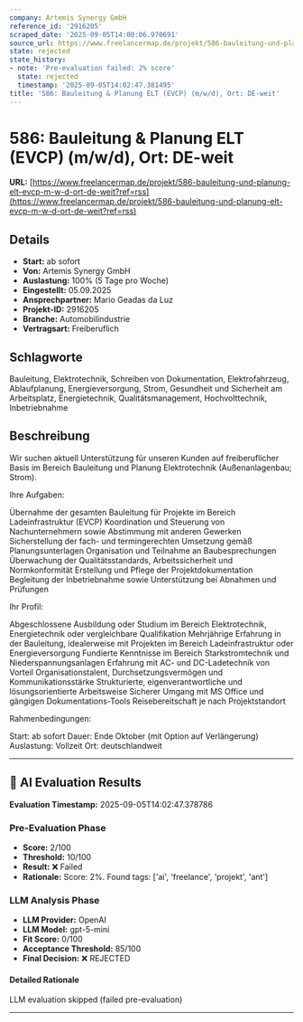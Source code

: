 ```yaml
---
company: Artemis Synergy GmbH
reference_id: '2916205'
scraped_date: '2025-09-05T14:00:06.970691'
source_url: https://www.freelancermap.de/projekt/586-bauleitung-und-planung-elt-evcp-m-w-d-ort-de-weit?ref=rss
state: rejected
state_history:
- note: 'Pre-evaluation failed: 2% score'
  state: rejected
  timestamp: '2025-09-05T14:02:47.381495'
title: '586: Bauleitung & Planung ELT (EVCP) (m/w/d), Ort: DE-weit'
---
```



# 586: Bauleitung & Planung ELT (EVCP) (m/w/d), Ort: DE-weit
**URL:** [https://www.freelancermap.de/projekt/586-bauleitung-und-planung-elt-evcp-m-w-d-ort-de-weit?ref=rss](https://www.freelancermap.de/projekt/586-bauleitung-und-planung-elt-evcp-m-w-d-ort-de-weit?ref=rss)
## Details
- **Start:** ab sofort
- **Von:** Artemis Synergy GmbH
- **Auslastung:** 100% (5 Tage pro Woche)
- **Eingestellt:** 05.09.2025
- **Ansprechpartner:** Mario Geadas da Luz
- **Projekt-ID:** 2916205
- **Branche:** Automobilindustrie
- **Vertragsart:** Freiberuflich

## Schlagworte
Bauleitung, Elektrotechnik, Schreiben von Dokumentation, Elektrofahrzeug, Ablaufplanung, Energieversorgung, Strom, Gesundheit und Sicherheit am Arbeitsplatz, Energietechnik, Qualitätsmanagement, Hochvolttechnik, Inbetriebnahme

## Beschreibung
Wir suchen aktuell Unterstützung für unseren Kunden auf freiberuflicher Basis im Bereich Bauleitung und Planung Elektrotechnik (Außenanlagenbau; Strom).

Ihre Aufgaben:

Übernahme der gesamten Bauleitung für Projekte im Bereich Ladeinfrastruktur (EVCP)
Koordination und Steuerung von Nachunternehmern sowie Abstimmung mit anderen Gewerken
Sicherstellung der fach- und termingerechten Umsetzung gemäß Planungsunterlagen
Organisation und Teilnahme an Baubesprechungen
Überwachung der Qualitätsstandards, Arbeitssicherheit und Normkonformität
Erstellung und Pflege der Projektdokumentation
Begleitung der Inbetriebnahme sowie Unterstützung bei Abnahmen und Prüfungen

Ihr Profil:

Abgeschlossene Ausbildung oder Studium im Bereich Elektrotechnik, Energietechnik oder vergleichbare Qualifikation
Mehrjährige Erfahrung in der Bauleitung, idealerweise mit Projekten im Bereich Ladeinfrastruktur oder Energieversorgung
Fundierte Kenntnisse im Bereich Starkstromtechnik und Niederspannungsanlagen
Erfahrung mit AC- und DC-Ladetechnik von Vorteil
Organisationstalent, Durchsetzungsvermögen und Kommunikationsstärke
Strukturierte, eigenverantwortliche und lösungsorientierte Arbeitsweise
Sicherer Umgang mit MS Office und gängigen Dokumentations-Tools
Reisebereitschaft je nach Projektstandort

Rahmenbedingungen:

Start: ab sofort
Dauer: Ende Oktober (mit Option auf Verlängerung)
Auslastung: Vollzeit
Ort: deutschlandweit

---

## 🤖 AI Evaluation Results

**Evaluation Timestamp:** 2025-09-05T14:02:47.378786

### Pre-Evaluation Phase
- **Score:** 2/100
- **Threshold:** 10/100
- **Result:** ❌ Failed
- **Rationale:** Score: 2%. Found tags: ['ai', 'freelance', 'projekt', 'ant']

### LLM Analysis Phase
- **LLM Provider:** OpenAI
- **LLM Model:** gpt-5-mini
- **Fit Score:** 0/100
- **Acceptance Threshold:** 85/100
- **Final Decision:** ❌ REJECTED

#### Detailed Rationale
LLM evaluation skipped (failed pre-evaluation)

---
